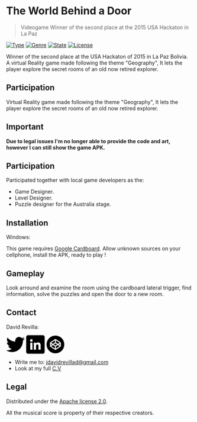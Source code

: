 # The World Behind a Door
> Videogame Winner of the second place at the 2015 USA Hackaton in La Paz

[![Type](https://img.shields.io/badge/Type-Videogame-945C1D.svg)](https://github.com/ZLTM/Taki)
[![Genre](https://img.shields.io/badge/Genre-Sensation-DDA76A.svg)](https://packagist.org/packages/phpunit/phpunit)
[![State](https://img.shields.io/badge/State-Done-2C834F.svg)](https://packagist.org/packages/phpunit/phpunit)
[![License](https://img.shields.io/badge/License-Apache%202--0-343E7D.svg)](https://packagist.org/packages/phpunit/phpunit)

Winner of the second place at the USA Hackaton of 2015 in La Paz Bolivia.
A virtual Reality game made following the theme "Geography", It lets the player explore the secret rooms of an old now retired explorer.

## Participation
Virtual Reality game made following the theme "Geography", It lets the player explore the secret rooms of an old now retired explorer.

## Important
**Due to legal issues I'm no longer able to provide the code and art, however I can still show the game APK.**

## Participation

Participated together with local game developers as the:

* Game Designer.
* Level Designer.
* Puzzle designer for the Australia stage.

## Installation

Windows:

This game requires [Google Cardboard](https://vr.google.com/cardboard/).
Allow unknown sources on your cellphone, install the APK, ready to play !


## Gameplay

Look arround and examine the room using the cardboard lateral trigger, find information, solve the puzzles and open the door to a new room.

## Contact

David Revilla:

<a href="https://twitter.com/ZLTM_david" target="_blank">
  <img width="50" height="50" border="0" align="center"  src="twitter-logo.jpg"></a>
<a href="https://www.linkedin.com/in/zolutr/" target="_blank">
  <img width="50" height="50" border="0" align="center"  src="linkedin-logo.png"></a>
  <a href="https://codepen.io/zltm/pen/gXbZbJ" target="_blank">
  <img width="50" height="50" border="0" align="center"  src="codepen-logo.png"></a>

* Write me to: jdavidrevillad@gmail.com
* Look at my full [C.V](https://drive.google.com/drive/folders/0B9XODKe51qg8aFFXRE9aNE15QWc?usp=sharing)


## Legal

Distributed under the [Apache license 2.0](https://choosealicense.com/licenses/apache-2.0/). 

All the musical score is property of their respective creators.

